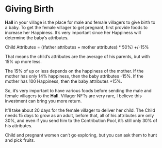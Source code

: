 # Giving Birth

**Hall** in your village is the place for male and female villagers to give birth to a baby. To get the female villager to get pregnant, first provide foods to increase her Happiness. It’s very important since her Happiness will determine the baby’s attributes.

Child Attributes = ((father attributes + mother attributes) \* 50%) +/-15%

That means the child’s attributes are the average of his parents, but with 15% up more less.

The 15% of up or less depends on the happiness of the mother. If the mother has only 14% happiness, then the baby attributes -15%. If the mother has 100 Happiness, then the baby attributes +15%.

So, it’s very important to have various foods before sending the male and female villagers to the **Hall**. Villager NFTs are very rare, I believe this investment can bring you more return.

It’ll take about 20 days for the female villager to deliver her child. The Child needs 15 days to grow as an adult, before that, all of his attributes are only 30%, and even if you send him to the Contribution Pool, it’s still only 30% of his attributes.

Child and pregnant women can’t go exploring, but you can ask them to hunt and pick fruits.
